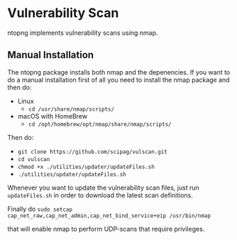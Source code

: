 Vulnerability Scan
==================

ntopng implements vulnerability scans using nmap. 

Manual Installation
-------------------
The ntopng package installs both nmap and the depenencies. If you want to do a manual installation first of all you need to install the nmap package and then do:

* Linux
  * ``cd /usr/share/nmap/scripts/``
* macOS with HomeBrew
  * ``cd /opt/homebrew/opt/nmap/share/nmap/scripts/``

Then do:
* ``git clone https://github.com/scipag/vulscan.git``
* ``cd vulscan``
* ``chmod +x ./utilities/updater/updateFiles.sh``
* ``./utilities/updater/updateFiles.sh``

Whenever you want to update the vulnerability scan files, just run ``updateFiles.sh`` in order to download the latest scan definitions.

Finally do
``sudo setcap cap_net_raw,cap_net_admin,cap_net_bind_service+eip /usr/bin/nmap``

that will enable nmap to perform UDP-scans that require privileges.
